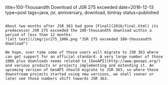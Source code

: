 title=100-Thousandth Download of JSR 275 exceeded
date=2016-12-13
type=post
tags=java, jsr, anniversary, download, bintray
status=published
~~~~~~

About two months after JSR 363 had gone [Final](2016/final.html) its predecessor JSR 275 exceeded the 100-thousandth download within a period of less than 12 months: 
![alt text](/img/jsr275_100k.png "JSR 275 exceeded 100-thousandth download")

We hope, over time some of those users will migrate to JSR 363 where can get support for an official standard. A very large number of those 100k plus downloads seems related to [GeoAPI](http://www.geoapi.org/) and various products or projects implementing and extending it. An upcoming version of GeoAPI should migrate to JSR 363, so where those downstream projects started using new versions, we shall sooner or later see those numbers shift towards JSR 363.